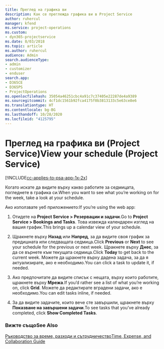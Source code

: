 ```yaml
---
title: Преглед на графика ви
description: Как се преглежда графика ви в Project Service
author: ruhercul
manager: kfend
ms.service: project-operations
ms.custom:
- dyn365-projectservice
ms.date: 8/03/2018
ms.topic: article
ms.author: ruhercul
audience: Admin
search.audienceType:
- admin
- customizer
- enduser
search.app:
- D365CE
- D365PS
- ProjectOperations
ms.openlocfilehash: 35054a46251cbc4a91c7c37405e22287de4a9389
ms.sourcegitcommit: 4cf1dc1561b92fca4175f0b3813133c5e63ce8e6
ms.translationtype: HT
ms.contentlocale: bg-BG
ms.lasthandoff: 10/28/2020
ms.locfileid: "4125795"
---
```

# <a name="view-your-schedule-project-service"></a><span data-ttu-id="cb40d-103">Преглед на графика ви (Project Service)</span><span class="sxs-lookup"><span data-stu-id="cb40d-103">View your schedule (Project Service)</span></span>

[!INCLUDE[cc-applies-to-psa-app-1x-2x](../includes/cc-applies-to-psa-app-1x-2x.md)]

<span data-ttu-id="cb40d-104">Когато искате да видите върху какво работите за седмицата, погледнете в графика си.</span><span class="sxs-lookup"><span data-stu-id="cb40d-104">When you want to see what you’re working on for the week, take a look at your schedule.</span></span>  
  
 <span data-ttu-id="cb40d-105">Ако използвате уеб приложението:</span><span class="sxs-lookup"><span data-stu-id="cb40d-105">If you’re using the web app:</span></span>  
  
1.  <span data-ttu-id="cb40d-106">Отидете на **Project Service > Резервации и задачи**.</span><span class="sxs-lookup"><span data-stu-id="cb40d-106">Go to **Project Service > Bookings and Tasks**.</span></span> <span data-ttu-id="cb40d-107">Това извежда календарен изглед на вашия график.</span><span class="sxs-lookup"><span data-stu-id="cb40d-107">This brings up a calendar view of your schedule.</span></span>  
  
2.  <span data-ttu-id="cb40d-108">Щракнете върху **Назад** или **Напред**, за да видите своя график за предишната или следващата седмица.</span><span class="sxs-lookup"><span data-stu-id="cb40d-108">Click **Previous** or **Next** to see your schedule for the previous or next week.</span></span> <span data-ttu-id="cb40d-109">Щракнете върху **Днес**, за да се върнете към текущата седмица.</span><span class="sxs-lookup"><span data-stu-id="cb40d-109">Click **Today** to get back to the current week.</span></span> <span data-ttu-id="cb40d-110">Можете да щракнете върху дадена задача, за да я актуализирате, ако е необходимо.</span><span class="sxs-lookup"><span data-stu-id="cb40d-110">You can click a task to update it, if needed.</span></span>  
  
3.  <span data-ttu-id="cb40d-111">Ако предпочитате да видите списък с нещата, върху които работите, щракнете върху **Мрежа**.</span><span class="sxs-lookup"><span data-stu-id="cb40d-111">If you’d rather see a list of what you’re working on, click **Grid**.</span></span> <span data-ttu-id="cb40d-112">Можете да редактирате вградени задачи, ако е необходимо.</span><span class="sxs-lookup"><span data-stu-id="cb40d-112">You can edit tasks inline, if needed.</span></span>  
  
4.  <span data-ttu-id="cb40d-113">За да видите задачите, които вече сте завършили, щракнете върху **Показване на завършени задачи**.</span><span class="sxs-lookup"><span data-stu-id="cb40d-113">To see tasks that you’ve already completed, click **Show Completed Tasks**.</span></span>  
  
### <a name="see-also"></a><span data-ttu-id="cb40d-114">Вижте също</span><span class="sxs-lookup"><span data-stu-id="cb40d-114">See Also</span></span>  
 [<span data-ttu-id="cb40d-115">Ръководство за време, разходи и сътрудничество</span><span class="sxs-lookup"><span data-stu-id="cb40d-115">Time, Expense, and Collaboration Guide</span></span>](../psa/time-expense-collaboration-guide.md)
